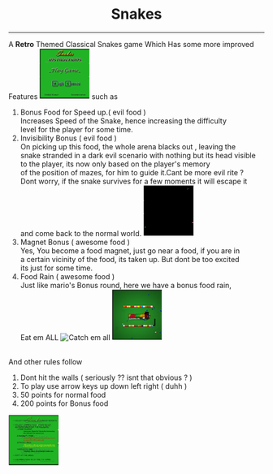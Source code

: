 <h1><center>Snakes</center></h1>
<hr />
<p>
A <b>Retro</b> Themed Classical Snakes game Which Has some more improved Features
<img src='1.png' height='100px'  alt='Start page'/>
such as
<br />
<ol>
<li>Bonus Food for Speed up.( evil food )<br/>
Increases Speed of the Snake, hence increasing the difficulty <br/>
level for the player for some time.
</li>
<li>Invisibility Bonus ( evil food ) <br/>
On picking up this food, the whole arena blacks out , leaving the<br/>
snake stranded in a dark evil scenario with nothing but its head visible<br/>
to the player, its now only based on the player's memory<br/>
of the position of mazes, for him to guide it.Cant be more evil rite ?<br/>
Dont worry, if the snake survives for a few moments it will escape it <br/>
and come back to the normal world.
<img src='3.png' height='100px'  alt='Snake in the dark lair' />
</li>
<li>Magnet Bonus ( awesome food )<br/>
Yes, You become a food magnet, just go near a food, if you are in<br/>
a certain vicinity of the food, its taken up.
But dont be too excited<br/>
its just for some time.
</li>
<li>Food Rain ( awesome food )<br/>
Just like mario's Bonus round, here we have a bonus food rain,<br/>
Eat em ALL
<img src='http://fc03.deviantart.net/fs71/f/2012/215/f/8/keep_calm_and_catch___em_all_by_pushingmeawayx-d59phzo.jpg' alt='Catch em all' height='100px'/>
<img src='4.png' height='100px'  alt='The Bonus	Rain' />
</li>
</ol>
<br />
And other rules follow
<ol>
<li> Dont hit the walls ( seriously ?? isnt that obvious ? )</li>

<li> To play use arrow keys up down left right ( duhh )</li>

<li> 50 points for normal food</li>

<li> 200 points for Bonus food</li>
</ol>
<img src='2.png'  height='100px' alt='Rules page' />
</p>